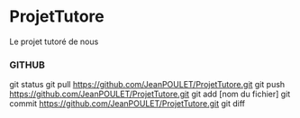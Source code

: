 # ProjetTutore
Le projet tutoré de nous
	
###		GITHUB		###

git status
git pull https://github.com/JeanPOULET/ProjetTutore.git
git push https://github.com/JeanPOULET/ProjetTutore.git
git add [nom du fichier]
git commit https://github.com/JeanPOULET/ProjetTutore.git
git diff 
###
